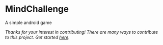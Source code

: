 # MindChallenge
A simple android game

<i>Thanks for your interest in contributing! There are many ways to contribute to this project. Get started <a href="https://github.com/LoTT97/MindChallenge/blob/master/CONTRIBUTING.md" target="_blank">here</a>.</i>
